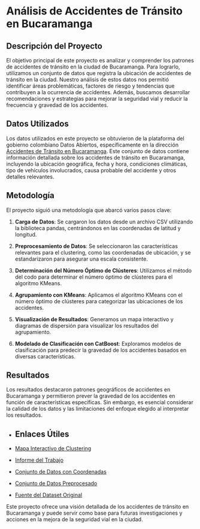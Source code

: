# Análisis de Accidentes de Tránsito en Bucaramanga

## Descripción del Proyecto

El objetivo principal de este proyecto es analizar y comprender los patrones de accidentes de tránsito en la ciudad de Bucaramanga. Para lograrlo, utilizamos un conjunto de datos que registra la ubicación de accidentes de tránsito en la ciudad. Nuestro análisis de estos datos nos permitió identificar áreas problemáticas, factores de riesgo y tendencias que contribuyen a la ocurrencia de accidentes. Además, buscamos desarrollar recomendaciones y estrategias para mejorar la seguridad vial y reducir la frecuencia y gravedad de los accidentes.

## Datos Utilizados

Los datos utilizados en este proyecto se obtuvieron de la plataforma del gobierno colombiano Datos Abiertos, específicamente en la dirección [Accidentes de Tránsito en Bucaramanga](https://www.datos.gov.co/Transporte/03-ACCIDENTES-DE-TRANSITO-DESDE-ENERO-2012-A-FEBRE/7cci-nqqb). Este conjunto de datos contiene información detallada sobre los accidentes de tránsito en Bucaramanga, incluyendo la ubicación geográfica, fecha y hora, condiciones climáticas, tipo de vehículos involucrados, causa probable del accidente y otros detalles relevantes.

## Metodología

El proyecto siguió una metodología que abarcó varios pasos clave:

1. **Carga de Datos**: Se cargaron los datos desde un archivo CSV utilizando la biblioteca pandas, centrándonos en las coordenadas de latitud y longitud.

2. **Preprocesamiento de Datos**: Se seleccionaron las características relevantes para el clustering, como las coordenadas de ubicación, y se estandarizaron para asegurar una escala consistente.

3. **Determinación del Número Óptimo de Clústeres**: Utilizamos el método del codo para determinar el número óptimo de clústeres para el algoritmo KMeans.

4. **Agrupamiento con KMeans**: Aplicamos el algoritmo KMeans con el número óptimo de clústeres para categorizar las ubicaciones de los accidentes.

5. **Visualización de Resultados**: Generamos un mapa interactivo y diagramas de dispersión para visualizar los resultados del agrupamiento.

6. **Modelado de Clasificación con CatBoost**: Exploramos modelos de clasificación para predecir la gravedad de los accidentes basados en diversas características.

## Resultados

Los resultados destacaron patrones geográficos de accidentes en Bucaramanga y permitieron prever la gravedad de los accidentes en función de características específicas. Sin embargo, es esencial considerar la calidad de los datos y las limitaciones del enfoque elegido al interpretar los resultados.

- ## Enlaces Útiles

- <a href="https://oscar1485.github.io/ProyectoFinalCapstone/bucaramanga_clusters_map.html" target="_blank">Mapa Interactivo de Clustering</a>
- <a href="https://github.com/oscar1485/ProyectoFinalCapstone/blob/main/INFORME.pdf" target="_blank">Informe del Trabajo</a>
- <a href="https://github.com/oscar1485/ProyectoFinalCapstone/blob/main/barrios_con_coordenadas.csv" target="_blank">Conjunto de Datos con Coordenadas</a>
- <a href="https://github.com/oscar1485/ProyectoFinalCapstone/blob/main/barrios_con_coordenadas_prepocesado.csv" target="_blank">Conjunto de Datos Preprocesado</a>
- <a href="https://www.datos.gov.co/Transporte/03-ACCIDENTES-DE-TRANSITO-DESDE-ENERO-2012-A-FEBRE/7cci-nqqb" target="_blank">Fuente del Dataset Original</a>



Este proyecto ofrece una visión detallada de los accidentes de tránsito en Bucaramanga y puede servir como base para futuras investigaciones y acciones en la mejora de la seguridad vial en la ciudad.
